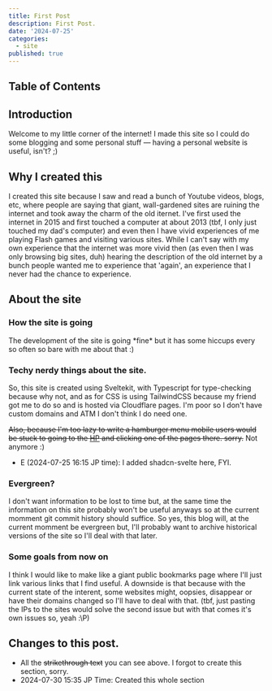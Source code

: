 ```yaml
---
title: First Post
description: First Post.
date: '2024-07-25'
categories:
  - site
published: true
---
```


## Table of Contents

## Introduction

Welcome to my little corner of the internet! I made this site so I could do some blogging and some personal stuff — having a personal website is useful, isn't? ;)

## Why I created this

I created this site because I saw and read a bunch of Youtube videos, blogs, etc, where people are saying that giant, wall-gardened sites are ruining the internet and took away the charm of the old iternet. I've first used the internet in 2015 and first touched a computer at about 2013 (tbf, I only just touched my dad's computer) and even then I have vivid experiences of me playing Flash games and visiting various sites. While I can't say with my own experience that the internet was more vivid then (as even then I was only browsing big sites, duh) hearing the description of the old internet by a bunch people wanted me to experience that 'again', an experience that I never had the chance to experience.

## About the site

### How the site is going

The development of the site is going \*fine\* but it has some hiccups every so often so bare with me about that :\)

### Techy nerdy things about the site.

So, this site is created using Sveltekit, with Typescript for type-checking because why not, and as for CSS is using TailwindCSS because my friend got me to do so and is hosted via Cloudflare pages. I'm poor so I don't have custom domains and ATM I don't think I do need one.

~~Also, because I'm too lazy to write a hamburger menu mobile users would be stuck to going to the [HP](/) and clicking one of the pages there. sorry.~~ Not anymore :)

- E (2024-07-25 16:15 JP time): I added shadcn-svelte here, FYI.

### Evergreen?

I don't want information to be lost to time but, at the same time the information on this site probably won't be useful anyways so at the current momment git commit history should suffice. So yes, this blog will, at the current momment be evergreen but, I'll probably want to archive historical versions of the site so I'll deal with that later.

### Some goals from now on

I think I would like to make like a giant public bookmarks page where I'll just link various links that I find useful. A downside is that because with the current state of the interent, some websites might, oopsies, disappear or have their domains changed so I'll have to deal with that. (tbf, just pasting the IPs to the sites would solve the second issue but with that comes it's own issues so, yeah :\P)

## Changes to this post.

- All the ~~strikethrough text~~ you can see above. I forgot to create this section, sorry.  
- 2024-07-30 15:35 JP Time: Created this whole section 
